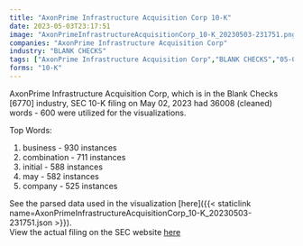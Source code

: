 ```yaml
---
title: "AxonPrime Infrastructure Acquisition Corp 10-K"
date: 2023-05-03T23:17:51
image: "AxonPrimeInfrastructureAcquisitionCorp_10-K_20230503-231751.png"
companies: "AxonPrime Infrastructure Acquisition Corp"
industry: "BLANK CHECKS"
tags: ["AxonPrime Infrastructure Acquisition Corp","BLANK CHECKS","05-02-2023","10-K"]
forms: "10-K"
---
```

AxonPrime Infrastructure Acquisition Corp, which is in the Blank Checks [6770] industry, SEC 10-K filing on May 02, 2023 had 36008 (cleaned) words - 600 were utilized for the visualizations.

Top Words:
1. business - 930 instances
2. combination - 711 instances
3. initial - 588 instances
4. may - 582 instances
5. company - 525 instances


See the parsed data used in the visualization [here]({{< staticlink name=AxonPrimeInfrastructureAcquisitionCorp_10-K_20230503-231751.json >}}).  
View the actual filing on the SEC website [here](https://www.sec.gov/Archives/edgar/data/1857662/0001140361-23-022523.txt)